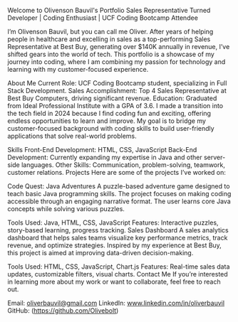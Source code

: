 Welcome to Olivenson Bauvil's Portfolio
Sales Representative Turned Developer | Coding Enthusiast | UCF Coding Bootcamp Attendee

I’m Olivenson Bauvil, but you can call me Oliver. After years of helping people in healthcare and excelling in sales as a top-performing Sales Representative at Best Buy, generating over $140K annually in revenue, I’ve shifted gears into the world of tech. This portfolio is a showcase of my journey into coding, where I am combining my passion for technology and learning with my customer-focused experience.

About Me
Current Role: UCF Coding Bootcamp student, specializing in Full Stack Development.
Sales Accomplishment: Top 4 Sales Representative at Best Buy Computers, driving significant revenue.
Education: Graduated from Ideal Professional Institute with a GPA of 3.6.
I made a transition into the tech field in 2024 because I find coding fun and exciting, offering endless opportunities to learn and improve. My goal is to bridge my customer-focused background with coding skills to build user-friendly applications that solve real-world problems.

Skills
Front-End Development: HTML, CSS, JavaScript
Back-End Development: Currently expanding my expertise in Java and other server-side languages.
Other Skills: Communication, problem-solving, teamwork, customer relations.
Projects
Here are some of the projects I’ve worked on:

Code Quest: Java Adventures A puzzle-based adventure game designed to teach basic Java programming skills. The project focuses on making coding accessible through an engaging narrative format. The user learns core Java concepts while solving various puzzles.

Tools Used: Java, HTML, CSS, JavaScript
Features: Interactive puzzles, story-based learning, progress tracking.
Sales Dashboard A sales analytics dashboard that helps sales teams visualize key performance metrics, track revenue, and optimize strategies. Inspired by my experience at Best Buy, this project is aimed at improving data-driven decision-making.

Tools Used: HTML, CSS, JavaScript, Chart.js
Features: Real-time sales data updates, customizable filters, visual charts.
Contact Me
If you’re interested in learning more about my work or want to collaborate, feel free to reach out.

Email: oliverbauvil@gmail.com
LinkedIn: www.linkedin.com/in/oliverbauvil
GitHub: (https://github.com/Olivebolt)
